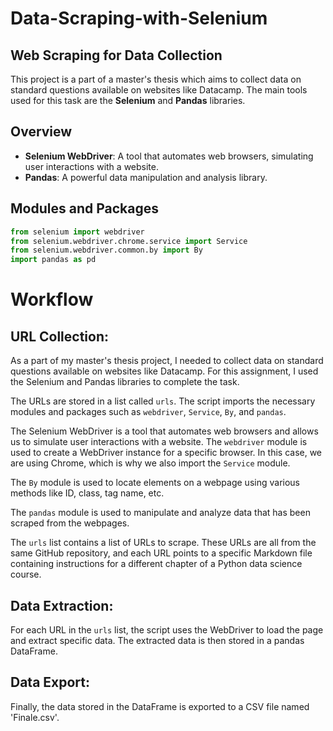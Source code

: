 # Data-Scraping-with-Selenium

## Web Scraping for Data Collection

This project is a part of a master's thesis which aims to collect data on standard questions available on websites like Datacamp. The main tools used for this task are the **Selenium** and **Pandas** libraries.

## Overview

- **Selenium WebDriver**: A tool that automates web browsers, simulating user interactions with a website.
- **Pandas**: A powerful data manipulation and analysis library.

## Modules and Packages

```python
from selenium import webdriver
from selenium.webdriver.chrome.service import Service
from selenium.webdriver.common.by import By
import pandas as pd
```

# Workflow

## URL Collection:

As a part of my master's thesis project, I needed to collect data on standard questions available on websites like Datacamp. For this assignment, I used the Selenium and Pandas libraries to complete the task.

The URLs are stored in a list called `urls`. The script imports the necessary modules and packages such as `webdriver`, `Service`, `By`, and `pandas`.

The Selenium WebDriver is a tool that automates web browsers and allows us to simulate user interactions with a website. The `webdriver` module is used to create a WebDriver instance for a specific browser. In this case, we are using Chrome, which is why we also import the `Service` module.

The `By` module is used to locate elements on a webpage using various methods like ID, class, tag name, etc.

The `pandas` module is used to manipulate and analyze data that has been scraped from the webpages.

The `urls` list contains a list of URLs to scrape. These URLs are all from the same GitHub repository, and each URL points to a specific Markdown file containing instructions for a different chapter of a Python data science course.

## Data Extraction:

For each URL in the `urls` list, the script uses the WebDriver to load the page and extract specific data. The extracted data is then stored in a pandas DataFrame.

## Data Export:

Finally, the data stored in the DataFrame is exported to a CSV file named 'Finale.csv'.



